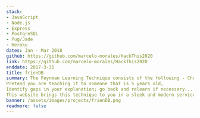 ```yaml
---
stack:
- JavaScript
- Node.js
- Express
- PostgreSQL
- Pug/Jade
- Heroku
dates: Jan - Mar 2018
github: https://github.com/marcelo-morales/HackThis2020
link: https://github.com/marcelo-morales/HackThis2020
enddate: 2017-3-31
title: frienDB
summary: The Feynman Learning Technique consists of the following - Choose a concept you want to learn about
Pretend you are teaching it to someone that is 5 years old,
Identify gaps in your explanation; go back and relearn if necessary...
This website brings this technique to you in a sleek and modern service!
banner: /assets/images/projects/frienDB.png
readmore: false
---
```



